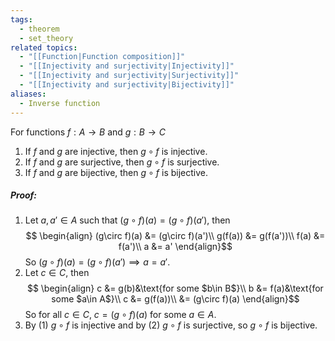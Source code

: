 ```yaml
---
tags:
  - theorem
  - set_theory
related topics:
  - "[[Function|Function composition]]"
  - "[[Injectivity and surjectivity|Injectivity]]"
  - "[[Injectivity and surjectivity|Surjectivity]]"
  - "[[Injectivity and surjectivity|Bijectivity]]"
aliases:
  - Inverse function
---
```

For functions $f: A\to B$ and $g: B \to C$
1. If $f$ and $g$ are injective, then $g\circ f$ is injective.
2. If $f$ and $g$ are surjective, then $g\circ f$ is surjective.
3. If $f$ and $g$ are bijective, then $g\circ f$ is bijective.
##### Proof:
1. Let $a,a'\in A$ such that $(g\circ f)(a) = (g\circ f)(a')$, then$$
	\begin{align}
		(g\circ f)(a) &= (g\circ f)(a')\\
		g(f(a)) &= g(f(a'))\\
		f(a) &= f(a')\\
		a &= a'
	\end{align}$$So $(g\circ f)(a) = (g\circ f)(a') \implies a = a'$.
2. Let $c\in C$, then$$
	\begin{align}
		c &= g(b)&\text{for some $b\in B$}\\
		b &= f(a)&\text{for some $a\in A$}\\
		c &= g(f(a))\\
		&= (g\circ f)(a)
	\end{align}$$So for all $c\in C$, $c=(g\circ f)(a)$ for some $a\in A$.
3. By $(1)$ $g\circ f$ is injective and by $(2)$ $g\circ f$ is surjective, so $g\circ f$ is bijective.